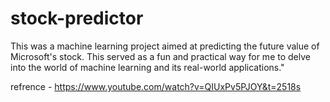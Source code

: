 # stock-predictor

This was a machine learning project aimed at predicting the future value of Microsoft's stock. This served as a fun and practical way for me to delve into the world of machine learning and its real-world applications."


refrence - https://www.youtube.com/watch?v=QIUxPv5PJOY&t=2518s